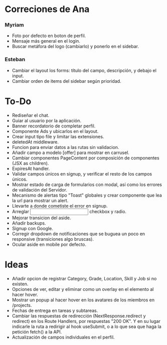 # Correciones de Ana

### Myriam
- Foto por defecto en boton de perfil.
- Mensaje más general en el login.
- Buscar metáfora del logo (cambiarlo) y ponerlo en el sidebar.

### Esteban
- Cambiar el layout los forms: título del campo, descripción, y debajo el input.
- Cambiar orden de items del sidebar según prioridad.

# To-Do

- Rediseñar el chat.
- Guiar al usuario por la aplicación.
- Banner recordatorio de completar perfil.
- Componente Ads y ubicarlos en el layout.
- Crear input tipo file y limitar las extensiones.
- deletedAt middleware.
- Funcion para enviar datos a las rutas sin validacion.
- Añadir campo a modelo [offer] para mostrar en carrusel.
- Cambiar componentes PageContent por composición de componentes (JSX as children).
- ExpiresAt handler.
- Validar campos únicos en signup, y verificar el resto de los campos únicos.
- Mostrar estado de carga de formularios con modal, así como los errores de validación del Servidor.
- Mecanismo de alertas tipo "Toast" globales y crear componente que lea la url para mostrar un alert.
- Llevarte a donde cometiste el error en signup.
- Arreglar <Input> checkbox y radio.
- Mejorar transicion del aside.
- Añadir backups.
- Signup con Google.
- Corregir dropdown de notificaciones que se buguea un poco en responsive (transiciones algo bruscas).
- Ocular aside en mobile por defecto.

# Ideas

- Añadir opcion de registrar Category, Grade, Location, Skill y Job si no existen.
- Opciones de ver, editar y eliminar como un overlay en el elemento al hacer hover.
- Mostrar un popup al hacer hover en los avatares de los miembros en /projects.
- Fechas de entrega en tareas y subtareas.
- Cambiar las respuestas de redirección (NextResponse.redirect y redirect) en los Route Handlers, por respuestas "200 OK". Y en su lugar indicarle la ruta a redirigir al hook useSubmit, o a lo que sea que haga la petición fetch() a la API.
- Actualización de campos individuales en el perfil. 

